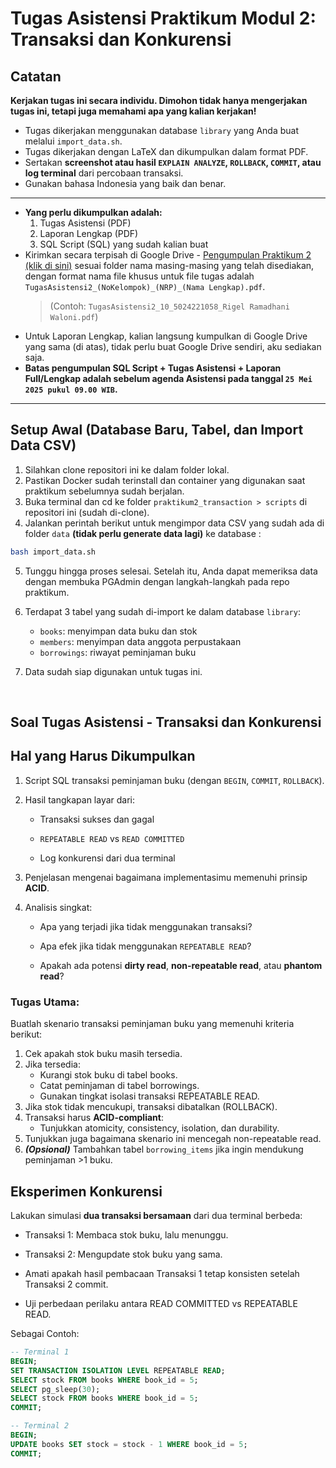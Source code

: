 # Tugas Asistensi Praktikum Modul 2: Transaksi dan Konkurensi

## Catatan
**Kerjakan tugas ini secara individu. Dimohon tidak hanya mengerjakan tugas ini, tetapi juga memahami apa yang kalian kerjakan!**
- Tugas dikerjakan menggunakan database `library` yang Anda buat melalui `import_data.sh`.
- Tugas dikerjakan dengan LaTeX dan dikumpulkan dalam format PDF.
- Sertakan **screenshot atau hasil `EXPLAIN ANALYZE`, `ROLLBACK`, `COMMIT`, atau log terminal** dari percobaan transaksi.
- Gunakan bahasa Indonesia yang baik dan benar.
---
- **Yang perlu dikumpulkan adalah:**
  1. Tugas Asistensi (PDF)
  2. Laporan Lengkap (PDF)
  3. SQL Script (SQL) yang sudah kalian buat
- Kirimkan secara terpisah di Google Drive - [Pengumpulan Praktikum 2 (klik di sini)](https://drive.google.com/drive/folders/15u4Nlqzs5x8a8fuIZiGaFopOHhl46ZP5?usp=sharing) sesuai folder nama masing-masing yang telah disediakan, dengan format nama file khusus untuk file tugas adalah `TugasAsistensi2_(NoKelompok)_(NRP)_(Nama Lengkap).pdf`.
  > (Contoh: `TugasAsistensi2_10_5024221058_Rigel Ramadhani Waloni.pdf`)
- Untuk Laporan Lengkap, kalian langsung kumpulkan di Google Drive yang sama (di atas), tidak perlu buat Google Drive sendiri, aku sediakan saja.
- **Batas pengumpulan SQL Script + Tugas Asistensi + Laporan Full/Lengkap adalah sebelum agenda Asistensi pada tanggal `25 Mei 2025 pukul 09.00 WIB`.**
---

## Setup Awal (Database Baru, Tabel, dan Import Data CSV)
1. Silahkan clone repositori ini ke dalam folder lokal.
2. Pastikan Docker sudah terinstall dan container yang digunakan saat praktikum sebelumnya sudah berjalan.
3. Buka terminal dan cd ke folder `praktikum2_transaction > scripts` di repositori ini (sudah di-clone).
4. Jalankan perintah berikut untuk mengimpor data CSV yang sudah ada di folder `data` **(tidak perlu generate data lagi)** ke database :
```bash
bash import_data.sh
```
5. Tunggu hingga proses selesai. Setelah itu, Anda dapat memeriksa data dengan membuka PGAdmin dengan langkah-langkah pada repo praktikum.

6. Terdapat 3 tabel yang sudah di-import ke dalam database `library`:
   - `books`: menyimpan data buku dan stok
   - `members`: menyimpan data anggota perpustakaan
   - `borrowings`: riwayat peminjaman buku

7. Data sudah siap digunakan untuk tugas ini.

<br>

## Soal Tugas Asistensi - Transaksi dan Konkurensi

## Hal yang Harus Dikumpulkan
1. Script SQL transaksi peminjaman buku (dengan `BEGIN`, `COMMIT`, `ROLLBACK`).

2. Hasil tangkapan layar dari:

    - Transaksi sukses dan gagal

    - `REPEATABLE READ` vs `READ COMMITTED`

    - Log konkurensi dari dua terminal

3. Penjelasan mengenai bagaimana implementasimu memenuhi prinsip **ACID**.

4. Analisis singkat:

    - Apa yang terjadi jika tidak menggunakan transaksi?

    - Apa efek jika tidak menggunakan `REPEATABLE READ`?

    - Apakah ada potensi **dirty read**, **non-repeatable read**, atau **phantom read**?

### **Tugas Utama:**
Buatlah skenario transaksi peminjaman buku yang memenuhi kriteria berikut:
1. Cek apakah stok buku masih tersedia.
2. Jika tersedia:
    - Kurangi stok buku di tabel books.
    - Catat peminjaman di tabel borrowings.
    - Gunakan tingkat isolasi transaksi REPEATABLE READ.
3. Jika stok tidak mencukupi, transaksi dibatalkan (ROLLBACK).
4. Transaksi harus **ACID-compliant**:
    - Tunjukkan atomicity, consistency, isolation, dan durability.
5. Tunjukkan juga bagaimana skenario ini mencegah non-repeatable read.
6. **_(Opsional)_** Tambahkan tabel `borrowing_items` jika ingin mendukung peminjaman >1 buku.

## Eksperimen Konkurensi

Lakukan simulasi **dua transaksi bersamaan** dari dua terminal berbeda:

- Transaksi 1: Membaca stok buku, lalu menunggu.

- Transaksi 2: Mengupdate stok buku yang sama.

- Amati apakah hasil pembacaan Transaksi 1 tetap konsisten setelah Transaksi 2 commit.

- Uji perbedaan perilaku antara READ COMMITTED vs REPEATABLE READ.

Sebagai Contoh:
```sql
-- Terminal 1
BEGIN;
SET TRANSACTION ISOLATION LEVEL REPEATABLE READ;
SELECT stock FROM books WHERE book_id = 5;
SELECT pg_sleep(30);
SELECT stock FROM books WHERE book_id = 5;
COMMIT;

-- Terminal 2
BEGIN;
UPDATE books SET stock = stock - 1 WHERE book_id = 5;
COMMIT;
```